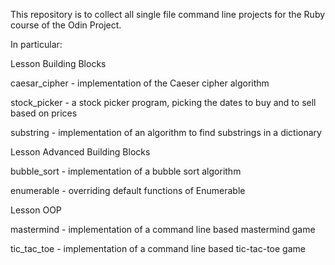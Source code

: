 This repository is to collect all single file command line projects for the Ruby course of the Odin Project.

In particular:

Lesson Building Blocks

caesar_cipher - implementation of the Caeser cipher algorithm

stock_picker - a stock picker program, picking the dates to buy and to sell based on prices

substring - implementation of an algorithm to find substrings in a dictionary

Lesson Advanced Building Blocks

bubble_sort - implementation of a bubble sort algorithm

enumerable - overriding default functions of Enumerable

Lesson OOP

mastermind - implementation of a command line based mastermind game

tic_tac_toe - implementation of a command line based tic-tac-toe game
